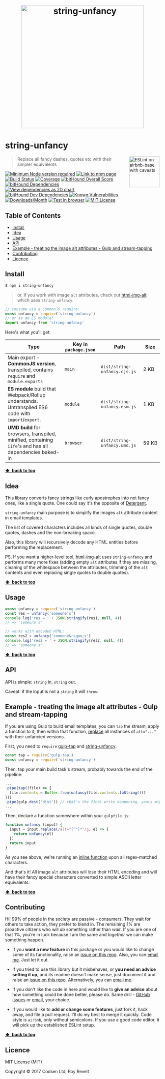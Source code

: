 <h1 align="center">
  <img width="400" src="https://cdn.rawgit.com/codsen/string-unfancy/59e8cfc1/media/logo.png" alt="string-unfancy">
  <br>
</h1>

# string-unfancy

<a href="https://github.com/revelt/eslint-on-airbnb-base-badge" style="float: right; padding: 0 0 20px 20px;"><img src="https://cdn.rawgit.com/revelt/eslint-on-airbnb-base-badge/0c3e46c9/lint-badge.svg" alt="ESLint on airbnb-base with caveats" width="100" align="right"></a>

> Replace all fancy dashes, quotes etc with their simpler equivalents

[![Minimum Node version required][node-img]][node-url]
[![Link to npm page][npm-img]][npm-url]
[![Build Status][travis-img]][travis-url]
[![Coverage][cov-img]][cov-url]
[![bitHound Overall Score][overall-img]][overall-url]
[![bitHound Dependencies][deps-img]][deps-url]
[![View dependencies as 2D chart][deps2d-img]][deps2d-url]
[![bitHound Dev Dependencies][dev-img]][dev-url]
[![Known Vulnerabilities][vulnerabilities-img]][vulnerabilities-url]
[![Downloads/Month][downloads-img]][downloads-url]
[![Test in browser][runkit-img]][runkit-url]
[![MIT License][license-img]][license-url]

## Table of Contents

<!-- START doctoc generated TOC please keep comment here to allow auto update -->
<!-- DON'T EDIT THIS SECTION, INSTEAD RE-RUN doctoc TO UPDATE -->


- [Install](#install)
- [Idea](#idea)
- [Usage](#usage)
- [API](#api)
- [Example - treating the image alt attributes - Gulp and stream-tapping](#example---treating-the-image-alt-attributes---gulp-and-stream-tapping)
- [Contributing](#contributing)
- [Licence](#licence)

<!-- END doctoc generated TOC please keep comment here to allow auto update -->

## Install

```bash
$ npm i string-unfancy
```

> or, if you work with image `alt` attributes, check out [html-img-alt](https://github.com/codsen/html-img-alt) which uses `string-unfancy`.

```js
// consume via a CommonJS require:
const unfancy = require('string-unfancy')
// or as an ES Module:
import unfancy from 'string-unfancy'
```

Here's what you'll get:

Type            | Key in `package.json` | Path  | Size
----------------|-----------------------|-------|--------
Main export - **CommonJS version**, transpiled, contains `require` and `module.exports` | `main`                | `dist/string-unfancy.cjs.js` | 2&nbsp;KB
**ES module** build that Webpack/Rollup understands. Untranspiled ES6 code with `import`/`export`. | `module`              | `dist/string-unfancy.esm.js` | 1&nbsp;KB
**UMD build** for browsers, transpiled, minified, containing `iife`'s and has all dependencies baked-in | `browser`            | `dist/string-unfancy.umd.js` | 59&nbsp;KB

**[⬆ &nbsp;back to top](#)**

## Idea

This library converts fancy strings like curly apostrophes into not fancy ones, like a single quote. One could say it's the opposite of [Detergent](https://github.com/codsen/detergent).

`string-unfancy` main purpose is to simplify the images `alt` attribute content in email templates.

The list of covered characters includes all kinds of single quotes, double quotes, dashes and the non-breaking space.

Also, this library will recursively decode any HTML entities before performing the replacement.

PS. If you want a higher-level tool, [html-img-alt](https://github.com/codsen/html-img-alt) uses `string-unfancy` and performs many more fixes (adding empty `alt` attributes if they are missing, cleaning of the whitespace between the attributes, trimming of the `alt` contents and even replacing single quotes to double quotes).

**[⬆ &nbsp;back to top](#)**

## Usage

```js
const unfancy = require('string-unfancy')
const res = unfancy('someone’s')
console.log('res = ' + JSON.stringify(res1, null, 4))
// => "someone's"

// works with encoded HTML:
const res2 = unfancy('someone&rsquo;s')
console.log('res2 = ' + JSON.stringify(res2, null, 4))
// => "someone's"
```

**[⬆ &nbsp;back to top](#)**

## API

API is simple: `string` in, `string` out.

Caveat: if the input is not a `string` it will `throw`.

## Example - treating the image alt attributes - Gulp and stream-tapping

If you are using Gulp to build email templates, you can `tap` the stream, apply a function to it, then within that function, [replace](https://developer.mozilla.org/en/docs/Web/JavaScript/Reference/Global_Objects/String/replace) all instances of `alt="..."` with their unfancied versions.

First, you need to `require` [gulp-tap](https://www.npmjs.com/package/gulp-tap) and [string-unfancy](https://www.npmjs.com/package/string-unfancy):

```js
const tap = require('gulp-tap')
const unfancy = require('string-unfancy')
```

Then, tap your main build task's stream, probably towards the end of the pipeline:

```js
...
.pipe(tap((file) => {
  file.contents = Buffer.from(unfancy(file.contents.toString()))
}))
.pipe(gulp.dest('dist')) // that's the final write happening, yours might be different
...
```

Then, declare a function somewhere within your `gulpfile.js`:

```js
function unfancy (input) {
  input = input.replace(/alt="[^"]*"/g, el => {
    return unfancy(el)
  })
  return input
}
```

As you see above, we're running an [inline function](https://developer.mozilla.org/en/docs/Web/JavaScript/Reference/Global_Objects/String/replace) upon all regex-matched characters.

And that's it! All image `alt` attributes will lose their HTML encoding and will have their fancy special characters converted to simple ASCII letter equivalents.

**[⬆ &nbsp;back to top](#)**

## Contributing

Hi! 99% of people in the society are passive - consumers. They wait for others to take action, they prefer to blend in. The remaining 1% are proactive citizens who will _do_ something rather than _wait_. If you are one of that 1%, you're in luck because I am the same and _together_ we can make something happen.

* If you **want a new feature** in this package or you would like to change some of its functionality, raise an [issue on this repo](https://github.com/codsen/string-unfancy/issues). Also, you can [email me](mailto:roy@codsen.com). Just let it out.

* If you tried to use this library but it misbehaves, or **you need an advice setting it up**, and its readme doesn't make sense, just document it and raise an [issue on this repo](https://github.com/codsen/string-unfancy/issues). Alternatively, you can [email me](mailto:roy@codsen.com).

* If you don't like the code in here and would like to **give an advice** about how something could be done better, please do. Same drill - [GitHub issues](https://github.com/codsen/string-unfancy/issues) or [email](mailto:roy@codsen.com), your choice.

* If you would like to **add or change some features**, just fork it, hack away, and file a pull request. I'll do my best to merge it quickly. Code style is `airbnb`, only without semicolons. If you use a good code editor, it will pick up the established ESLint setup.

**[⬆ &nbsp;back to top](#)**

## Licence

MIT License (MIT)

Copyright © 2017 Codsen Ltd, Roy Revelt

[node-img]: https://img.shields.io/node/v/string-unfancy.svg?style=flat-square&label=works%20on%20node
[node-url]: https://www.npmjs.com/package/string-unfancy

[npm-img]: https://img.shields.io/npm/v/string-unfancy.svg?style=flat-square&label=release
[npm-url]: https://www.npmjs.com/package/string-unfancy

[travis-img]: https://img.shields.io/travis/codsen/string-unfancy.svg?style=flat-square
[travis-url]: https://travis-ci.org/codsen/string-unfancy

[cov-img]: https://coveralls.io/repos/github/codsen/string-unfancy/badge.svg?style=flat-square?branch=master
[cov-url]: https://coveralls.io/github/codsen/string-unfancy?branch=master

[overall-img]: https://img.shields.io/bithound/code/github/codsen/string-unfancy.svg?style=flat-square
[overall-url]: https://www.bithound.io/github/codsen/string-unfancy

[deps-img]: https://img.shields.io/bithound/dependencies/github/codsen/string-unfancy.svg?style=flat-square
[deps-url]: https://www.bithound.io/github/codsen/string-unfancy/master/dependencies/npm

[deps2d-img]: https://img.shields.io/badge/deps%20in%202D-see_here-08f0fd.svg?style=flat-square
[deps2d-url]: http://npm.anvaka.com/#/view/2d/string-unfancy

[dev-img]: https://img.shields.io/bithound/devDependencies/github/codsen/string-unfancy.svg?style=flat-square
[dev-url]: https://www.bithound.io/github/codsen/string-unfancy/master/dependencies/npm

[vulnerabilities-img]: https://snyk.io/test/github/codsen/string-unfancy/badge.svg?style=flat-square
[vulnerabilities-url]: https://snyk.io/test/github/codsen/string-unfancy

[downloads-img]: https://img.shields.io/npm/dm/string-unfancy.svg?style=flat-square
[downloads-url]: https://npmcharts.com/compare/string-unfancy

[runkit-img]: https://img.shields.io/badge/runkit-test_in_browser-a853ff.svg?style=flat-square
[runkit-url]: https://npm.runkit.com/string-unfancy

[license-img]: https://img.shields.io/npm/l/string-unfancy.svg?style=flat-square
[license-url]: https://github.com/codsen/string-unfancy/blob/master/license.md

